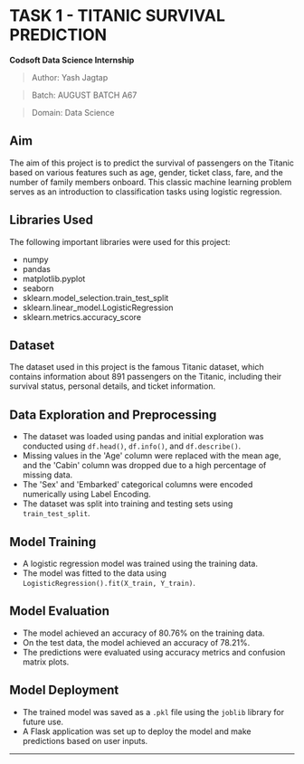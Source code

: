 # TASK 1 - TITANIC SURVIVAL PREDICTION
**Codsoft Data Science Internship**
> Author: Yash Jagtap

> Batch: AUGUST BATCH A67

> Domain: Data Science

## Aim
The aim of this project is to predict the survival of passengers on the Titanic based on various features such as age, gender, ticket class, fare, and the number of family members onboard. This classic machine learning problem serves as an introduction to classification tasks using logistic regression.

## Libraries Used
The following important libraries were used for this project:
- numpy
- pandas
- matplotlib.pyplot
- seaborn
- sklearn.model_selection.train_test_split
- sklearn.linear_model.LogisticRegression
- sklearn.metrics.accuracy_score

## Dataset
The dataset used in this project is the famous Titanic dataset, which contains information about 891 passengers on the Titanic, including their survival status, personal details, and ticket information.

## Data Exploration and Preprocessing
- The dataset was loaded using pandas and initial exploration was conducted using `df.head()`, `df.info()`, and `df.describe()`.
- Missing values in the 'Age' column were replaced with the mean age, and the 'Cabin' column was dropped due to a high percentage of missing data.
- The 'Sex' and 'Embarked' categorical columns were encoded numerically using Label Encoding.
- The dataset was split into training and testing sets using `train_test_split`.

## Model Training
- A logistic regression model was trained using the training data.
- The model was fitted to the data using `LogisticRegression().fit(X_train, Y_train)`.

## Model Evaluation
- The model achieved an accuracy of 80.76% on the training data.
- On the test data, the model achieved an accuracy of 78.21%.
- The predictions were evaluated using accuracy metrics and confusion matrix plots.

## Model Deployment
- The trained model was saved as a `.pkl` file using the `joblib` library for future use.
- A Flask application was set up to deploy the model and make predictions based on user inputs.

---
